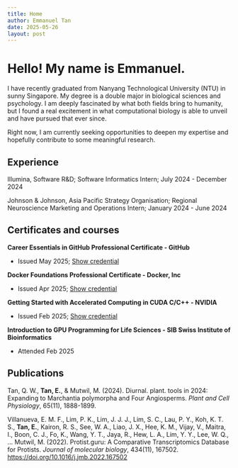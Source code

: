 ```yaml
---
title: Home
author: Emmanuel Tan
date: 2025-05-26
layout: post
---
```


# Hello! My name is Emmanuel. 
I have recently graduated from Nanyang Technological University (NTU) in sunny Singapore. My degree is a double major in biological sciences and psychology. 
I am deeply fascinated by what both fields bring to humanity, but I found a real excitement in what computational biology is able to unveil and have pursued that ever since.

Right now, I am currently seeking opportunities to deepen my expertise and hopefully contribute to some meaningful research. 

## Experience
Illumina, Software R&D; Software Informatics Intern; July 2024 - December 2024

<!-- At Illumina, I worked on optimising a bioinformatics algorithm for GPU parallelization, as well as tailoring research software to meet collaborator's requests.  -->

Johnson & Johnson, Asia Pacific Strategy Organisation; Regional Neuroscience Marketing and Operations Intern; January 2024 - June 2024

<!-- At J&J, I supported the regional neuroscience team in developing marketing narrative and synthesizing research and clinical trial outcomes. I also supported the Asia Pacific operations team in driving employee engagement through strategic culture-building events. -->

## Certificates and courses
**Career Essentials in GitHub Professional Certificate - GitHub**
- Issued May 2025; [Show credential](https://www.linkedin.com/learning/certificates/d9216c05893a17357c603cfd7445834490ff96af96a1892b70cec131ccb6f557?lipi=urn%3Ali%3Apage%3Ad_flagship3_profile_view_base_certifications_details%3B4lsgl5qERNW1KIZnCEZd8g%3D%3D)

**Docker Foundations Professional Certificate - Docker, Inc**
- Issued Apr 2025; [Show credential](https://www.linkedin.com/learning/certificates/842f5d9b378eb320f4cd7122d42fc60143b82e64ed0dfe36d7a3bcc2d00c1f37?lipi=urn%3Ali%3Apage%3Ad_flagship3_profile_view_base_certifications_details%3B4lsgl5qERNW1KIZnCEZd8g%3D%3D)

**Getting Started with Accelerated Computing in CUDA C/C++ - NVIDIA**
- Issued Feb 2025; [Show credential](https://learn.nvidia.com/certificates?id)

**Introduction to GPU Programming for Life Sciences - SIB Swiss Institute of Bioinformatics**
- Attended Feb 2025

## Publications
Tan, Q. W., **Tan, E.**, & Mutwil, M. (2024). Diurnal. plant. tools in 2024: Expanding to Marchantia polymorpha and Four Angiosperms. *Plant and Cell Physiology*, 65(11), 1888-1899.

Villanueva, E. M. F., Lim, P. K., Lim, J. J. J., Lim, S. C., Lau, P. Y., Koh, K. T. S., **Tan, E.**, Kairon, R. S., See, W. A., Liao, J. X., Hee, K. M., Vijay, V., Maitra, I., Boon, C. J., Fo, K., Wang, Y. T., Jaya, R., Hew, L. A., Lim, Y. Y., Lee, W. Q., … Mutwil, M. (2022). Protist.guru: A Comparative Transcriptomics Database for Protists. *Journal of molecular biology*, 434(11), 167502. https://doi.org/10.1016/j.jmb.2022.167502
